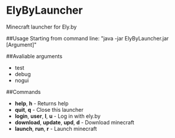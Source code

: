 # ElyByLauncher
Minecraft launcher for Ely.by

##Usage
Starting from command line: "java -jar ElyByLauncher.jar [Argument]"

##Avaliable arguments
* test
* debug
* nogui

##Commands
* **help**, **h** - Returns help
* **quit**, **q** - Close this launcher
* **login**, **user**, **l**, **u** - Log in with ely.by
* **download**, **update**, **upd**, **d** - Download minecraft
* **launch**, **run**, **r** - Launch minecraft

